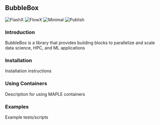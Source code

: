 ## BubbleBox

![FlashX](https://github.com/akashdhruv/BubbleBox/.github/workflows/flashx/badge.svg)
![FlowX](https://github.com/akashdhruv/BubbleBox/.github/workflows/flowx/badge.svg)
![Minimal](https://github.com/akashdhruv/BubbleBox/.github/workflows/minimal/badge.svg)
![Publish](https://github.com/akashdhruv/BubbleBox/.github/workflows/publish/badge.svg)


### Introduction
BubbleBox is a library that provides building blocks to parallelize and scale data science, HPC, and ML applications

### Installation
Installation instructions

### Using Containers
Description for using MAPLE containers

### Examples
Example tests/scripts
